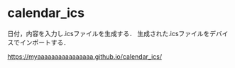 # calendar_ics
日付，内容を入力し.icsファイルを生成する．
生成された.icsファイルをデバイスでインポートする．

https://myaaaaaaaaaaaaaaaa.github.io/calendar_ics/
